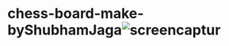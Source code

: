 # chess-board-make-byShubhamJaga![screencaptur](https://github.com/Shubhamjaga/chess-board-make-byShubhamJaga/assets/132646885/cf482188-f440-4d9b-8cc1-48657120d5a7)
